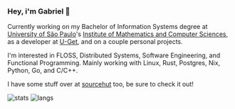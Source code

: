 ### Hey, i'm Gabriel 👋

Currently working on my Bachelor of Information Systems degree at [University of São Paulo](https://usp.br)'s [Institute of Mathematics and Computer Sciences](https://www.icmc.usp.br/en/), as a developer at [U-Get](https://br.linkedin.com/company/u-get), and on a couple personal projects.

I'm interested in FLOSS, Distributed Systems, Software Engineering, and Functional Programming. Mainly working with Linux, Rust, Postgres, Nix, Python, Go, and C/C++.

I have some stuff over at [sourcehut](https://sr.ht/~misterio) too, be sure to check it out!

![stats](https://github-readme-stats.vercel.app/api?username=misterio77&theme=material-palenight)
![langs](https://github-readme-stats.vercel.app/api/top-langs/?username=misterio77&exclude_repo=dotfiles&langs_count=8&layout=compact&theme=material-palenight)
